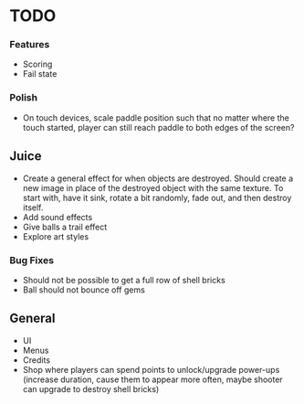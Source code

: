 # TODO

### Features
* Scoring
* Fail state

### Polish
* On touch devices, scale paddle position such that no matter where the touch started, player can still reach paddle to both edges of the screen?

## Juice
* Create a general effect for when objects are destroyed. Should create a new image in place of the destroyed object with the same texture. To start with, have it sink, rotate a bit randomly, fade out, and then destroy itself.
* Add sound effects
* Give balls a trail effect
* Explore art styles

### Bug Fixes
* Should not be possible to get a full row of shell bricks
* Ball should not bounce off gems

## General
* UI
* Menus
* Credits
* Shop where players can spend points to unlock/upgrade power-ups (increase duration, cause them to appear more often, maybe shooter can upgrade to destroy shell bricks)